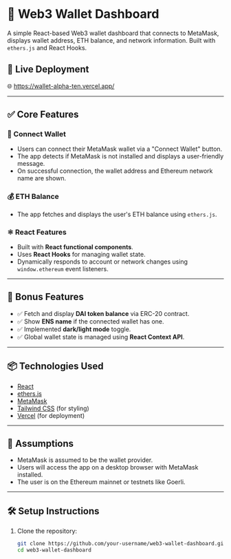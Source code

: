 # 🦊 Web3 Wallet Dashboard

A simple React-based Web3 wallet dashboard that connects to MetaMask, displays wallet address, ETH balance, and network information. Built with `ethers.js` and React Hooks.

## 🚀 Live Deployment

🌐 https://wallet-alpha-ten.vercel.app/

---

## ✅ Core Features

### 🔗 Connect Wallet
- Users can connect their MetaMask wallet via a "Connect Wallet" button.
- The app detects if MetaMask is not installed and displays a user-friendly message.
- On successful connection, the wallet address and Ethereum network name are shown.

### 💰 ETH Balance
- The app fetches and displays the user's ETH balance using `ethers.js`.

### ⚛️ React Features
- Built with **React functional components**.
- Uses **React Hooks** for managing wallet state.
- Dynamically responds to account or network changes using `window.ethereum` event listeners.

---

## 🎁 Bonus Features

- ✅ Fetch and display **DAI token balance** via ERC-20 contract.
- ✅ Show **ENS name** if the connected wallet has one.
- ✅ Implemented **dark/light mode** toggle.
- ✅ Global wallet state is managed using **React Context API**.

---

## 📦 Technologies Used

- [React](https://reactjs.org/)
- [ethers.js](https://docs.ethers.io/)
- [MetaMask](https://metamask.io/)
- [Tailwind CSS](https://tailwindcss.com/) (for styling)
- [Vercel](https://vercel.com/) (for deployment)

---

## 📌 Assumptions

- MetaMask is assumed to be the wallet provider.
- Users will access the app on a desktop browser with MetaMask installed.
- The user is on the Ethereum mainnet or testnets like Goerli.

---

## 🛠️ Setup Instructions

1. Clone the repository:
   ```bash
   git clone https://github.com/your-username/web3-wallet-dashboard.git
   cd web3-wallet-dashboard
